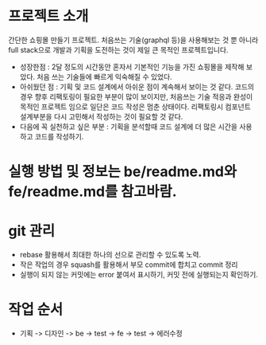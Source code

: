 # 프로젝트 소개

간단한 쇼핑몰 만들기 프로젝트.
처음쓰는 기술(graphql 등)을 사용해보는 것 뿐 아니라 full stack으로 개발과 기획을 도전하는 것이 제일 큰 목적인 프로젝트입니다. 

- 성장한점 : 2달 정도의 시간동안 혼자서 기본적인 기능을 가진 쇼핑몰을 제작해 보았다. 처음 쓰는 기술들에 빠르게 익숙해질 수 있었다.  
- 아쉬웠던 점 : 기획 및 코드 설계에서 아쉬운 점이 계속해서 보이는 것 같다. 코드의 경우 향후 리팩토링이 필요한 부분이 많이 보이지만, 처음쓰는 기술 적응과 완성이 목적인 프로젝트 임으로 일단은 코드 작성은 멈춘 상태이다. 리팩토링시 컴포넌트 설계부분을 다시 고민해서 작성하는 것이 필요할 것 같다.
- 다음에 꼭 실천하고 싶은 부분 : 기획을 분석할때 코드 설계에 더 많은 시간을 사용하고 코드를 작성하기. 

# 실행 방법 및 정보는 be/readme.md와 fe/readme.md를 참고바람.

# git 관리

- rebase 활용해서 최대한 하나의 선으로 관리할 수 있도록 노력.
- 작은 작업의 경우 squash를 활용해서 부모 commit에 합치고 commit 정리
- 실행이 되지 않는 커밋에는 error 붙여서 표시하기, 커밋 전에 실행되는지 확인하기.

# 작업 순서

- 기획 -> 디자인 -> be -> test -> fe -> test -> 에러수정
